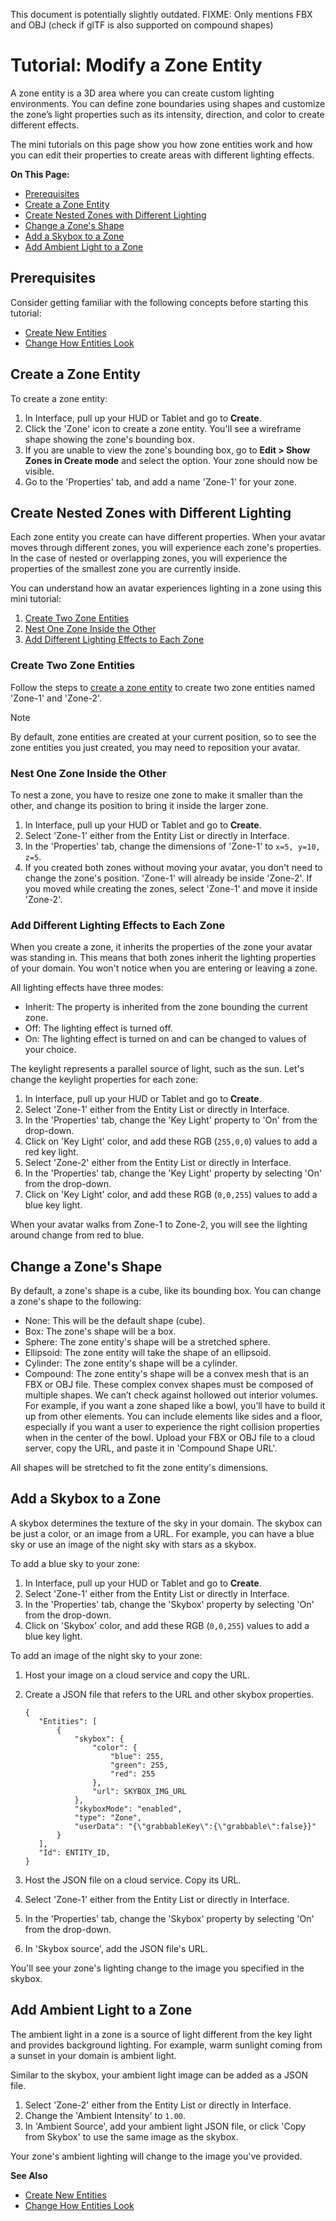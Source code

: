 This document is potentially slightly outdated.
FIXME: Only mentions FBX and OBJ (check if glTF is also supported on compound shapes)

# Tutorial: Modify a Zone Entity

A zone entity is a 3D area where you can create custom lighting environments. You can define zone boundaries using shapes and customize the zone’s light properties such as its intensity, direction, and color to create different effects. 

The mini tutorials on this page show you how zone entities work and how you can edit their properties to create areas with different lighting effects. 

**On This Page:**

- [Prerequisites](#prerequisites)
- [Create a Zone Entity](#create-a-zone-entity)
- [Create Nested Zones with Different Lighting](#create-nested-zones-with-different-lighting)
- [Change a Zone's Shape](#change-a-zones-shape)
- [Add a Skybox to a Zone](#add-a-skybox-to-a-zone)
- [Add Ambient Light to a Zone](#add-ambient-light-to-a-zone)


## Prerequisites

Consider getting familiar with the following concepts before starting this tutorial:

- [Create New Entities](create-entities)
- [Change How Entities Look](entity-appearance)

## Create a Zone Entity

To create a zone entity:

1. In Interface, pull up your HUD or Tablet and go to **Create**.
2. Click the 'Zone' icon to create a zone entity. You'll see a wireframe shape showing the zone's bounding box. 
3. If you are unable to view the zone's bounding box, go to **Edit > Show Zones in Create mode** and select the option. Your zone should now be visible.
4. Go to the 'Properties' tab, and add a name 'Zone-1' for your zone. 

## Create Nested Zones with Different Lighting

Each zone entity you create can have different properties. When your avatar moves through different zones, you will experience each zone's properties. In the case of nested or overlapping zones, you will experience the properties of the smallest zone you are currently inside.

You can understand how an avatar experiences lighting in a zone using this mini tutorial:
1. [Create Two Zone Entities](#create-two-zone-entities)
2. [Nest One Zone Inside the Other](#nest-one-zone-inside-the-other)
3. [Add Different Lighting Effects to Each Zone](#add-different-lighting-effects-to-each-zone)

### Create Two Zone Entities

Follow the steps to [create a zone entity](#create-a-zone-entity) to create two zone entities named 'Zone-1' and 'Zone-2'.

<div class="admonition note">
    <p class="admonition-title">Note</p>
    <p>By default, zone entities are created at your current position, so to see the zone entities you just created, you may need to reposition your avatar.</p>
</div>

### Nest One Zone Inside the Other

To nest a zone, you have to resize one zone to make it smaller than the other, and change its position to bring it inside the larger zone.

1. In Interface, pull up your HUD or Tablet and go to **Create**.  
2. Select 'Zone-1' either from the Entity List or directly in Interface.
3. In the 'Properties' tab, change the dimensions of 'Zone-1' to `x=5, y=10, z=5`.
4. If you created both zones without moving your avatar, you don't need to change the zone's position. 'Zone-1' will already be inside 'Zone-2'. If you moved while creating the zones, select 'Zone-1' and move it inside 'Zone-2'.

### Add Different Lighting Effects to Each Zone

When you create a zone, it inherits the properties of the zone your avatar was standing in. This means that both zones inherit the lighting properties of your domain. You won't notice when you are entering or leaving a zone. 

All lighting effects have three modes:

+ Inherit: The property is inherited from the zone bounding the current zone.
+ Off: The lighting effect is turned off.
+ On: The lighting effect is turned on and can be changed to values of your choice. 

The keylight represents a parallel source of light, such as the sun. Let's change the keylight properties for each zone:

1. In Interface, pull up your HUD or Tablet and go to **Create**.  
2. Select 'Zone-1' either from the Entity List or directly in Interface.
3. In the 'Properties' tab, change the 'Key Light' property to 'On' from the drop-down.
4. Click on 'Key Light' color, and add these RGB (`255,0,0`) values to add a red key light. 
5. Select 'Zone-2' either from the Entity List or directly in Interface.
6. In the 'Properties' tab, change the 'Key Light' property by selecting 'On' from the drop-down.
7. Click on 'Key Light' color, and add these RGB (`0,0,255`) values to add a blue key light. 

When your avatar walks from Zone-1 to Zone-2, you will see the lighting around change from red to blue. 

## Change a Zone's Shape

By default, a zone's shape is a cube, like its bounding box. You can change a zone's shape to the following:

+ None: This will be the default shape (cube).
+ Box: The zone's shape will be a box. 
+ Sphere: The zone entity's shape will be a stretched sphere.
+ Ellipsoid: The zone entity will take the shape of an ellipsoid.
+ Cylinder: The zone entity's shape will be a cylinder. 
+ Compound: The zone entity's shape will be a convex mesh that is an FBX or OBJ file. These complex convex shapes must be composed of multiple shapes. We can’t check against hollowed out interior volumes. For example, if you want a zone shaped like a bowl, you’ll have to build it up from other elements. You can include elements like sides and a floor, especially if you want a user to experience the right collision properties when in the center of the bowl. Upload your FBX or OBJ file to a cloud server, copy the URL, and paste it in 'Compound Shape URL'. 

All shapes will be stretched to fit the zone entity's dimensions.

## Add a Skybox to a Zone

A skybox determines the texture of the sky in your domain. The skybox can be just a color, or an image from a URL. For example, you can have a blue sky or use an image of the night sky with stars as a skybox. 

To add a blue sky to your zone: 
1. In Interface, pull up your HUD or Tablet and go to **Create**.  
2. Select 'Zone-1' either from the Entity List or directly in Interface.
3. In the 'Properties' tab, change the 'Skybox' property by selecting 'On' from the drop-down.
4. Click on 'Skybox' color, and add these RGB (`0,0,255`) values to add a blue key light. 

To add an image of the night sky to your zone:
1. Host your image on a cloud service and copy the URL.
2. Create a JSON file that refers to the URL and other skybox properties.

   ```
   {
      "Entities": [
          {
              "skybox": {
                  "color": {
                      "blue": 255,
                      "green": 255,
                      "red": 255
                  },
                  "url": SKYBOX_IMG_URL
              },
              "skyboxMode": "enabled",
              "type": "Zone",
              "userData": "{\"grabbableKey\":{\"grabbable\":false}}"
          }
      ],
      "Id": ENTITY_ID,
   }
   ```

3. Host the JSON file on a cloud service. Copy its URL.
4. Select 'Zone-1' either from the Entity List or directly in Interface.
5. In the 'Properties' tab, change the 'Skybox' property by selecting 'On' from the drop-down.
6. In 'Skybox source', add the JSON file's URL. 

You'll see your zone's lighting change to the image you specified in the skybox.


## Add Ambient Light to a Zone

The ambient light in a zone is a source of light different from the key light and provides background lighting. For example, warm sunlight coming from a sunset in your domain is ambient light. 

Similar to the skybox, your ambient light image can be added as a JSON file.

1. Select 'Zone-2' either from the Entity List or directly in Interface.
2. Change the 'Ambient Intensity' to `1.00`. 
3. In 'Ambient Source', add your ambient light JSON file, or click 'Copy from Skybox' to use the same image as the skybox.

Your zone's ambient lighting will change to the image you've provided. 

**See Also**

- [Create New Entities](create-entities)
- [Change How Entities Look](entity-appearance)
